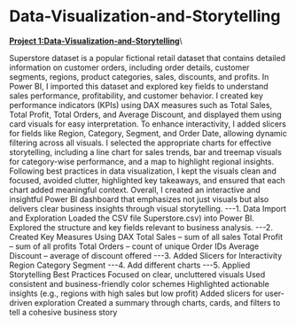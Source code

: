 # Data-Visualization-and-Storytelling
**[Project 1:Data-Visualization-and-Storytelling](https://github.com/nafiya1236/Data-Visualization-and-Storytelling/blob/main/superstore%20sales%20data.pbix)**\

Superstore dataset is a popular fictional retail dataset that contains detailed information on customer orders, including order details, customer segments, regions, product categories, sales, discounts, and profits. In Power BI, I imported this dataset and explored key fields to understand sales performance, profitability, and customer behavior. I created key performance indicators (KPIs) using DAX measures such as Total Sales, Total Profit, Total Orders, and Average Discount, and displayed them using card visuals for easy interpretation. To enhance interactivity, I added slicers for fields like Region, Category, Segment, and Order Date, allowing dynamic filtering across all visuals. I selected the appropriate charts for effective storytelling, including a line chart for sales trends, bar and treemap visuals for category-wise performance, and a map to highlight regional insights. Following best practices in data visualization, I kept the visuals clean and focused, avoided clutter, highlighted key takeaways, and ensured that each chart added meaningful context. Overall, I created an interactive and insightful Power BI dashboard that emphasizes not just visuals but also delivers clear business insights through visual storytelling.
---1. Data Import and Exploration
Loaded the CSV file Superstore.csv) into Power BI.
Explored the structure and key fields relevant to business analysis.
---2. Created Key Measures Using DAX
Total Sales – sum of all sales
Total Profit – sum of all profits
Total Orders – count of unique Order IDs
Average Discount – average of discount offered
---3. Added Slicers for Interactivity
Region
Category
Segment
---4. Add different charts
---5. Applied Storytelling Best Practices
Focused on clear, uncluttered visuals
Used consistent and business-friendly color schemes
Highlighted actionable insights (e.g., regions with high sales but low profit)
Added slicers for user-driven exploration
Created a summary through charts, cards, and filters to tell a cohesive business story


